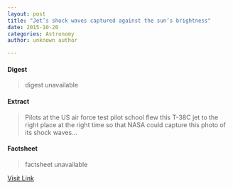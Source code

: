 ```yaml
---
layout: post
title: "Jet’s shock waves captured against the sun’s brightness"
date: 2015-10-20
categories: Astronomy
author: unknown author

---
```



#### Digest
>digest unavailable

#### Extract
>Pilots at the US air force test pilot school flew this T-38C jet to the right place at the right time so that NASA could capture this photo of its shock waves...

#### Factsheet
>factsheet unavailable

[Visit Link](http://feeds.newscientist.com/c/749/f/10898/s/4aa1abfb/sc/28/l/0M0Snewscientist0N0Carticle0Cmg22830A420A0E10A0A0Ejets0Eshock0Ewaves0Ecaptured0Eagainst0Ethe0Esuns0Ebrightness0C/story01.htm)


